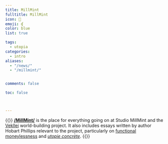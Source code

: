 ```yaml
---
title: MillMint
fulltitle: MillMint
icon: 📕
emoji: ʠ
color: blue
list: true

tags: 
  - utopia
categories:
  - intro
aliases:
  - "/news/"
  - "/millmint/"


comments: false

toc: false



---
```

{{<note panel >}}
[**/MillMint/**](/millmint/) is the place for everything going on at Studio MillMint and the [Vekllei](/factbook/vekllei) world-building project. It also includes essays written by author Hobart Phillips relevant to the project, particularly on [functional moneylessness](/news/essays/moneylessness/) and [*utopie concrète*](/news/essays/utopie/).
{{</note>}}